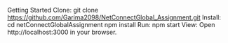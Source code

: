 Getting Started
Clone: git clone https://github.com/Garima2098/NetConnectGlobal_Assignment.git
Install: cd netConnectGlobalAssignment 
npm install
Run: npm start
View: Open http://localhost:3000 in your browser.
